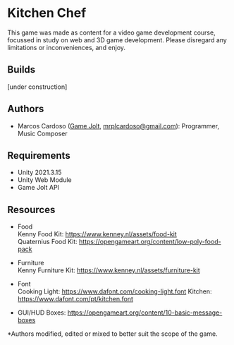 # Kitchen Chef
This game was made as content for a video game development course, focussed in study on web and 3D game development. 
Please disregard any limitations or inconveniences, and enjoy.

## Builds
[under construction]

## Authors
* Marcos Cardoso ([Game Jolt](https://gamejolt.com/@marcoscardoso1_b064/games), mrplcardoso@gmail.com): Programmer, Music Composer

## Requirements
* Unity 2021.3.15  
* Unity Web Module  
* Game Jolt API

## Resources
* Food  
  Kenny Food Kit: https://www.kenney.nl/assets/food-kit  
  Quaternius Food Kit: https://opengameart.org/content/low-poly-food-pack  
 
* Furniture  
  Kenny Furniture Kit: https://www.kenney.nl/assets/furniture-kit  

* Font  
  Cooking Light: https://www.dafont.com/cooking-light.font 
  Kitchen: https://www.dafont.com/pt/kitchen.font  
  
* GUI/HUD
  Boxes: https://opengameart.org/content/10-basic-message-boxes
  

*Authors modified, edited or mixed to better suit the scope of the game.
